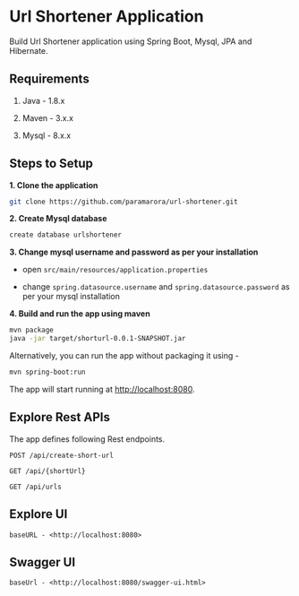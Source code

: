# Url Shortener Application

Build Url Shortener application using Spring Boot, Mysql, JPA and Hibernate.

## Requirements

1. Java - 1.8.x

2. Maven - 3.x.x

3. Mysql - 8.x.x

## Steps to Setup

**1. Clone the application**

```bash
git clone https://github.com/paramarora/url-shortener.git
```

**2. Create Mysql database**
```bash
create database urlshortener
```

**3. Change mysql username and password as per your installation**

+ open `src/main/resources/application.properties`

+ change `spring.datasource.username` and `spring.datasource.password` as per your mysql installation

**4. Build and run the app using maven**

```bash
mvn package
java -jar target/shorturl-0.0.1-SNAPSHOT.jar
```

Alternatively, you can run the app without packaging it using -

```bash
mvn spring-boot:run
```

The app will start running at <http://localhost:8080>.

## Explore Rest APIs

The app defines following Rest endpoints.

    POST /api/create-short-url
    
    GET /api/{shortUrl}
    
    GET /api/urls

## Explore UI
    
    baseURL - <http://localhost:8080>

## Swagger UI

    baseUrl - <http://localhost:8080/swagger-ui.html>
